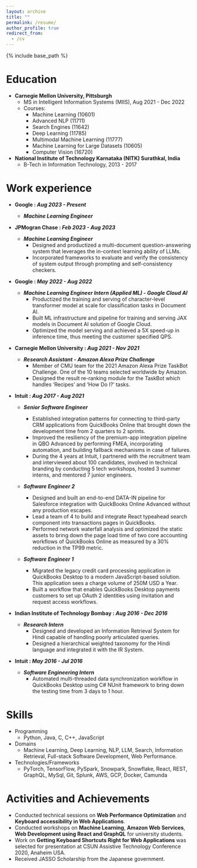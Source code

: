 ```yaml
---
layout: archive
title: ""
permalink: /resume/
author_profile: true
redirect_from:
  - /cv
---
```


{% include base_path %}

Education
======
* **Carnegie Mellon University, Pittsburgh** 
  * MS in Intelligent Information Systems (MIIS), Aug 2021 - Dec 2022
  * Courses:
    * Machine Learning (10601)
    * Advanced NLP (11711)
    * Search Engines (11642)
    * Deep Learning (11785)
    * Multimodal Machine Learning (11777)
    * Machine Learning for Large Datasets (10605)
    * Computer Vision (16720)
* **National Institute of Technology Karnataka (NITK) Surathkal, India**
  * B-Tech in Information Technology, 2013 - 2017

Work experience
======
* **Google : _Aug 2023 - Present_**
  * _**Machine Learning Engineer**_

* **JPMogran Chase : _Feb 2023 - Aug 2023_**
  * _**Machine Learning Engineer**_
    * Designed and productized a multi-document question-answering system that leverages the in-context learning ability of LLMs.
    * Incorporated frameworks to evaluate and verify the consistency of system output through prompting and self-consistency checkers.
    
* **Google : _May 2022 - Aug 2022_**
  * _**Machine Learning Engineer Intern (Applied ML) - Google Cloud AI**_
    * Productized the training and serving of character-level transformer model at scale for classification tasks in Document AI.
    * Built ML infrastructure and pipeline for training and serving JAX models in Document AI solution of Google Cloud.
    * Optimized the model serving and achieved a 5X speed-up in inference time, thus meeting the customer specified QPS.

* **Carnegie Mellon University : _Aug 2021 - Nov 2021_**
  * _**Research Assistant - Amazon Alexa Prize Challenge**_
    * Member of CMU team for the 2021 Amazon Alexa Prize TaskBot Challenge. One of the 10 teams selected worldwide by Amazon.
    * Designed the result re-ranking module for the TaskBot which handles ‘Recipes’ and ‘How Do I?’ tasks.

* **Intuit : _Aug 2017 - Aug 2021_**
  * _**Senior Software Engineer**_
    * Established integration patterns for connecting to third-party CRM applications from QuickBooks Online that brought down the development time from 2 quarters to 2 sprints.
    * Improved the resiliency of the premium-app integration pipeline in QBO Advanced by performing FMEA, incorporating automation, and building fallback mechanisms in case of failures.
    * During the 4 years at Intuit, I partnered with the recruitment team and interviewed about 100 candidates, involved in technical branding by conducting 5 tech workshops, hosted 3 summer interns, and mentored 7 junior engineers.
    
  * _**Software Engineer 2**_
    * Designed and built an end-to-end DATA-IN pipeline for Salesforce integration with QuickBooks Online Advanced without any production escapes.
    * Lead a team of 4 to build and integrate React typeahead search component into transactions pages in QuickBooks.
    * Performed network waterfall analysis and optimized the static assets to bring down the page load time of two core accounting workflows of QuickBooks Online as measured by a 30% reduction in the TP99 metric.
    
  * _**Software Engineer 1**_
    * Migrated the legacy credit card processing application in QuickBooks Desktop to a modern JavaScript-based solution. This application sees a charge volume of 250M USD a Year.
    * Built a workflow that enables QuickBooks Desktop payments customers to set up OAuth 2 identities using invitation and request access workflows.

* **Indian Institute of Technology Bombay : _Aug 2016 - Dec 2016_**
  * _**Research Intern**_
    * Designed and developed an Information Retrieval System for Hindi capable of handling poorly articulated queries.
    * Designed a hierarchical weighted taxonomy for the Hindi language and integrated it with the IR System.
  
* **Intuit : _May 2016 - Jul 2016_**
  * _**Software Engineering Intern**_
    * Automated multi-threaded data synchronization workflow in QuickBooks Desktop using C# NUnit framework to bring down the testing time from 3 days to 1 hour.

Skills
======
* Programming
  * Python, Java, C, C++, JavaScript
* Domains
  * Machine Learning, Deep Learning, NLP, LLM, Search, Information Retrieval, Full-stack Software Development, Web Performance.
* Technologies/Frameworks
  * PyTorch, TensorFlow, PySpark, Snowpark, Snowflake, React, REST, GraphQL, MySql, Git, Splunk, AWS, GCP, Docker, Camunda

Activities and Achievements
======
* Conducted technical sessions on **Web Performance Optimization** and **Keyboard accessibility in Web Applications**.
* Conducted workshops on **Machine Learning**, **Amazon Web Services**, **Web Development using React and GraphQL** for university students.
* Work on **Getting Keyboard Shortcuts Right for Web Applications** was selected for presentation at CSUN Assistive Technology Conference 2020, Anaheim USA.
* Received JASSO Scholarship from the Japanese government.